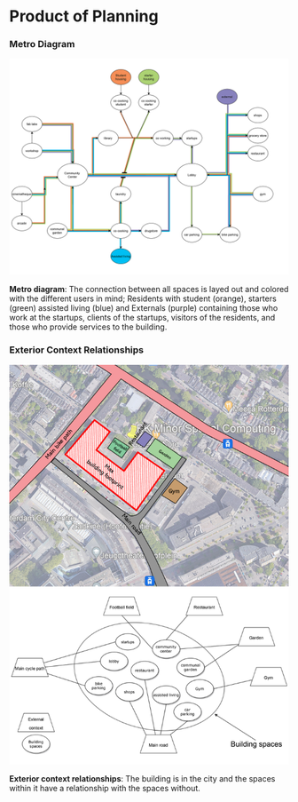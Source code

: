 # Product of Planning

### Metro Diagram
<img src='img/metro_diagram.png' alt="collective">

**Metro diagram**: The connection between all spaces is layed out and colored with the different users in mind; Residents with student (orange), starters (green) assisted living (blue) and Externals (purple) containing those who work at the startups, clients of the startups, visitors of the residents, and those who provide services to the building. 

### Exterior Context Relationships ###
<img src='img/context_connections.png' alt="collective">

**Exterior context relationships**: The building is in the city and the spaces within it have a relationship with the spaces without.

